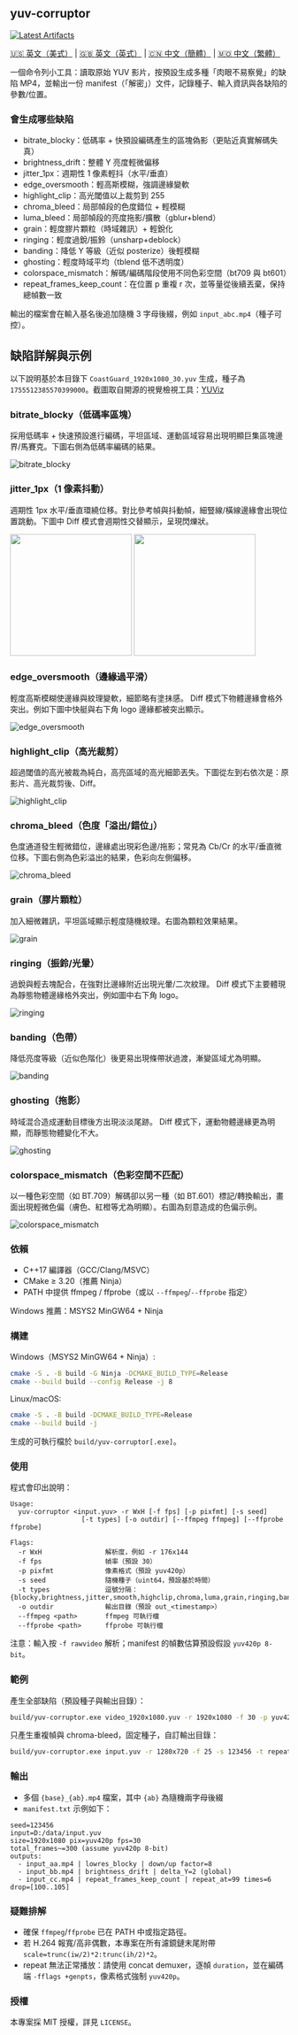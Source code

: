 ## yuv-corruptor  
[![Latest Artifacts](https://img.shields.io/badge/下載-最新構建-blue?style=flat-square&logo=github)](https://github.com/BoningZ/yuv-corruptor/actions/workflows/build-windows.yml)

[🇺🇸 英文（美式）](README.en-US.md) | [🇬🇧 英文（英式）](../../README.md) | [🇨🇳 中文（簡體）](README.zh-CN.md) | [🇲🇴 中文（繁體）](README.zh-Hant.md)

一個命令列小工具：讀取原始 YUV 影片，按預設生成多種「肉眼不易察覺」的缺陷 MP4，並輸出一份 manifest（「解密」）文件，記錄種子、輸入資訊與各缺陷的參數/位置。

### 會生成哪些缺陷
- bitrate_blocky：低碼率 + 快預設編碼產生的區塊偽影（更貼近真實解碼失真）
- brightness_drift：整體 Y 亮度輕微偏移
- jitter_1px：週期性 1 像素輕抖（水平/垂直）
- edge_oversmooth：輕高斯模糊，強調邊緣變軟
- highlight_clip：高光閾值以上裁剪到 255
- chroma_bleed：局部幀段的色度錯位 + 輕模糊
- luma_bleed：局部幀段的亮度拖影/擴散（gblur+blend）
- grain：輕度膠片顆粒（時域雜訊）+ 輕銳化
- ringing：輕度過銳/振鈴（unsharp+deblock）
- banding：降低 Y 等級（近似 posterize）後輕模糊
- ghosting：輕度時域平均（tblend 低不透明度）
- colorspace_mismatch：解碼/編碼階段使用不同色彩空間（bt709 與 bt601）
- repeat_frames_keep_count：在位置 p 重複 r 次，並等量從後續丟棄，保持總幀數一致

輸出的檔案會在輸入基名後追加隨機 3 字母後綴，例如 `input_abc.mp4`（種子可控）。

## 缺陷詳解與示例

以下說明基於本目錄下 `CoastGuard_1920x1080_30.yuv` 生成，種子為 `1755512385570399000`。截圖取自開源的視覺檢視工具：[YUViz](https://github.com/LokiW-03/YUViz)

### bitrate_blocky（低碼率區塊）
採用低碼率 + 快速預設進行編碼，平坦區域、運動區域容易出現明顯巨集區塊邊界/馬賽克。下圖右側為低碼率編碼的結果。

![bitrate_blocky](../../public/bitrate_blocky.png)

### jitter_1px（1 像素抖動）
週期性 1px 水平/垂直環繞位移。對比參考幀與抖動幀，細豎線/橫線邊緣會出現位置跳動。下圖中 Diff 模式會週期性交替顯示，呈現閃爍狀。

<img src="../../public/jitter_off.png" height="220" /> <img src="../../public/jitter_on.png" height="220" />

### edge_oversmooth（邊緣過平滑）
輕度高斯模糊使邊緣與紋理變軟，細節略有塗抹感。
Diff 模式下物體邊緣會格外突出。例如下圖中快艇與右下角 logo 邊緣都被突出顯示。

![edge_oversmooth](../../public/edge_smooth.png)

### highlight_clip（高光裁剪）
超過閾值的高光被裁為純白，高亮區域的高光細節丟失。下圖從左到右依次是：原影片、高光裁剪後、Diff。

![highlight_clip](../../public/highlight_clip.png)

### chroma_bleed（色度「溢出/錯位」）
色度通道發生輕微錯位，邊緣處出現彩色邊/拖影；常見為 Cb/Cr 的水平/垂直微位移。下圖右側為色彩溢出的結果，色彩向左側偏移。

![chroma_bleed](../../public/chroma_bleeding.png)

### grain（膠片顆粒）
加入細微雜訊，平坦區域顯示輕度隨機紋理。右圖為顆粒效果結果。

![grain](../../public/grain.png)

### ringing（振鈴/光暈）
過銳與輕去塊配合，在強對比邊緣附近出現光暈/二次紋理。
Diff 模式下主要體現為靜態物體邊緣格外突出，例如圖中右下角 logo。

![ringing](../../public/ringing.png)

### banding（色帶）
降低亮度等級（近似色階化）後更易出現條帶狀過渡，漸變區域尤為明顯。

![banding](../../public/banding.png)

### ghosting（拖影）
時域混合造成運動目標後方出現淡淡尾跡。
Diff 模式下，運動物體邊緣更為明顯，而靜態物體變化不大。

![ghosting](../../public/ghosting.png)

### colorspace_mismatch（色彩空間不匹配）
以一種色彩空間（如 BT.709）解碼卻以另一種（如 BT.601）標記/轉換輸出，畫面出現輕微色偏（膚色、紅橙等尤為明顯）。右圖為刻意造成的色偏示例。

![colorspace_mismatch](../../public/colourspace.png)

### 依賴
- C++17 編譯器（GCC/Clang/MSVC）
- CMake ≥ 3.20（推薦 Ninja）
- PATH 中提供 ffmpeg / ffprobe（或以 `--ffmpeg`/`--ffprobe` 指定）

Windows 推薦：MSYS2 MinGW64 + Ninja

### 構建
Windows（MSYS2 MinGW64 + Ninja）:
```bash
cmake -S . -B build -G Ninja -DCMAKE_BUILD_TYPE=Release
cmake --build build --config Release -j 8
```

Linux/macOS:
```bash
cmake -S . -B build -DCMAKE_BUILD_TYPE=Release
cmake --build build -j
```

生成的可執行檔於 `build/yuv-corruptor[.exe]`。

### 使用
程式會印出說明：
```
Usage:
  yuv-corruptor <input.yuv> -r WxH [-f fps] [-p pixfmt] [-s seed]
                  [-t types] [-o outdir] [--ffmpeg ffmpeg] [--ffprobe ffprobe]

Flags:
  -r WxH                解析度，例如 -r 176x144
  -f fps                幀率（預設 30）
  -p pixfmt             像素格式（預設 yuv420p）
  -s seed               隨機種子（uint64，預設基於時間）
  -t types              逗號分隔：{blocky,brightness,jitter,smooth,highclip,chroma,luma,grain,ringing,banding,ghosting,colorspace,repeat,all}
  -o outdir             輸出目錄（預設 out_<timestamp>）
  --ffmpeg <path>       ffmpeg 可執行檔
  --ffprobe <path>      ffprobe 可執行檔
```

注意：輸入按 `-f rawvideo` 解析；manifest 的幀數估算預設假設 `yuv420p 8-bit`。

### 範例
產生全部缺陷（預設種子與輸出目錄）：
```bash
build/yuv-corruptor.exe video_1920x1080.yuv -r 1920x1080 -f 30 -p yuv420p
```

只產生重複幀與 chroma-bleed，固定種子，自訂輸出目錄：
```bash
build/yuv-corruptor.exe input.yuv -r 1280x720 -f 25 -s 123456 -t repeat,chroma -o out_test
```

### 輸出
- 多個 `{base}_{ab}.mp4` 檔案，其中 `{ab}` 為隨機兩字母後綴
- `manifest.txt` 示例如下：
```
seed=123456
input=D:/data/input.yuv
size=1920x1080 pix=yuv420p fps=30
total_frames~=300 (assume yuv420p 8-bit)
outputs:
  - input_aa.mp4 | lowres_blocky | down/up factor=8
  - input_bb.mp4 | brightness_drift | delta_Y=2 (global)
  - input_cc.mp4 | repeat_frames_keep_count | repeat_at=99 times=6 drop=[100..105]
```

### 疑難排解
- 確保 `ffmpeg`/`ffprobe` 已在 PATH 中或指定路徑。
- 若 H.264 報寬/高非偶數，本專案在所有濾鏡鏈末尾附帶 `scale=trunc(iw/2)*2:trunc(ih/2)*2`。
- repeat 無法正常播放：請使用 concat demuxer，逐幀 `duration`，並在編碼端 `-fflags +genpts`，像素格式強制 `yuv420p`。

### 授權
本專案採 MIT 授權，詳見 `LICENSE`。



